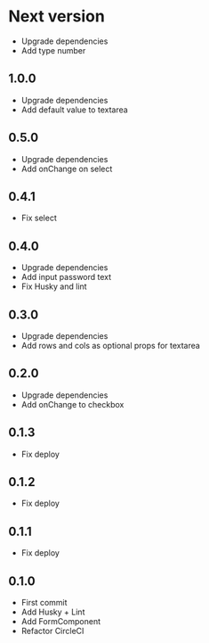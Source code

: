 # Next version
+ Upgrade dependencies
+ Add type number

## 1.0.0
+ Upgrade dependencies
+ Add default value to textarea

## 0.5.0
+ Upgrade dependencies
+ Add onChange on select

## 0.4.1
+ Fix select

## 0.4.0
+ Upgrade dependencies
+ Add input password text
+ Fix Husky and lint

## 0.3.0
+ Upgrade dependencies
+ Add rows and cols as optional props for textarea

## 0.2.0
+ Upgrade dependencies
+ Add onChange to checkbox

## 0.1.3
+ Fix deploy

## 0.1.2
+ Fix deploy

## 0.1.1
+ Fix deploy

## 0.1.0
+ First commit
+ Add Husky + Lint
+ Add FormComponent
+ Refactor CircleCI